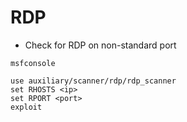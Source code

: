 # RDP
- Check for RDP on non-standard port
```
msfconsole

use auxiliary/scanner/rdp/rdp_scanner
set RHOSTS <ip>
set RPORT <port>
exploit
```

